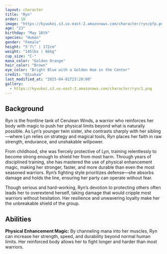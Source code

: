 ```yaml
---
layout: character
title: "Ryn"
order: 10
image: "https://kyuukei.s3.us-east-2.amazonaws.com/character/ryn/pfp.png"
age: "23"
birthday: "May 18th"
species: "Human"
gender: "Female"
height: "5'7\" | 172cm"
weight: "145lbs | 66kg"
cup_size: "C-"
mana_color: "Golden Orange"
hair_color: "Brown"
eye_color: "Bright Blue with a Golden Hue in the Center"
credit: "@1sukaa"
last_modified_at: "2025-04-01T23:20:00"
gallery:
  - https://kyuukei.s3.us-east-2.amazonaws.com/character/ryn/1.png
---
```


## Background

Ryn is the frontline tank of Cerulean Winds, a warrior who reinforces her body with magic to push her physical limits beyond what is naturally possible. As Lyn’s younger twin sister, she contrasts sharply with her sibling—where Lyn relies on strategy and magical tools, Ryn places her faith in raw strength, endurance, and unshakable willpower.

From childhood, she was fiercely protective of Lyn, training relentlessly to become strong enough to shield her from most harm. Through years of disciplined training, she has mastered the use of physical enhancement magic, making her stronger, faster, and more durable than even the most seasoned warriors. Ryn’s fighting style prioritizes defense—she absorbs damage and holds the line, ensuring her party can operate without fear.

Though serious and hard-working, Ryn’s devotion to protecting others often leads her to overextend herself, taking damage that would cripple most warriors without hesitation. Her resilience and unwavering loyalty make her the unbreakable shield of the group.

## Abilities

**Physical Enhancement Magic:** By channeling mana into her muscles, Ryn can increase her strength, speed, and durability beyond normal human limits. Her reinforced body allows her to fight longer and harder than most warriors.  

